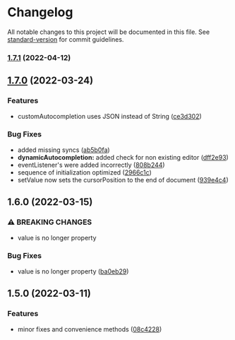 # Changelog

All notable changes to this project will be documented in this file. See [standard-version](https://github.com/conventional-changelog/standard-version) for commit guidelines.

### [1.7.1](https://github.com/f0rce/lit-ace/compare/v1.7.0...v1.7.1) (2022-04-12)

## [1.7.0](https://github.com/f0rce/lit-ace/compare/v1.6.0...v1.7.0) (2022-03-24)


### Features

* customAutocompletion uses JSON instead of String ([ce3d302](https://github.com/f0rce/lit-ace/commit/ce3d302f16cfbebe0781596c027478158f0d0057))


### Bug Fixes

* added missing syncs ([ab5b0fa](https://github.com/f0rce/lit-ace/commit/ab5b0fa11502f76600d3a61a71f431d55c5b2145))
* **dynamicAutocompletion:** added check for non existing editor ([dff2e93](https://github.com/f0rce/lit-ace/commit/dff2e939289f3f30efe924a9626f3699cbde05e8))
* eventListener's were added incorrectly ([808b244](https://github.com/f0rce/lit-ace/commit/808b24436ba9cf3b2faac4c30b3c86b94e80ecc0))
* sequence of initialization optimized ([2966c1c](https://github.com/f0rce/lit-ace/commit/2966c1c35c1552dcb8d4e5f6c2af08ce7c19f270))
* setValue now sets the cursorPosition to the end of document ([939e4c4](https://github.com/f0rce/lit-ace/commit/939e4c48e5ddd09ab4cd41ff50b20a30229a5652))

## 1.6.0 (2022-03-15)


### ⚠ BREAKING CHANGES

* value is no longer property


### Bug Fixes

* value is no longer property ([ba0eb29](https://github.com/f0rce/lit-ace/commits/ba0eb292b566cb61403d69816f3e6913efb0ed41))


## 1.5.0 (2022-03-11)


### Features

* minor fixes and convenience methods ([08c4228](https://github.com/f0rce/lit-ace/commits/08c4228619ff9616e12e29406f586d818c8c8866))

